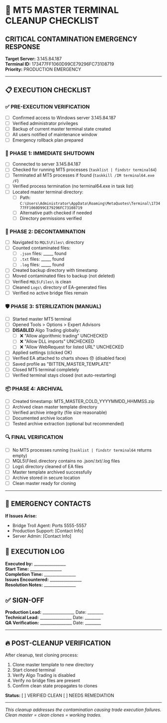 # 🚨 MT5 MASTER TERMINAL CLEANUP CHECKLIST

## CRITICAL CONTAMINATION EMERGENCY RESPONSE

**Target Server:** 3.145.84.187  
**Terminal ID:** 173477FF1060D99CE79296FC73108719  
**Priority:** PRODUCTION EMERGENCY  

---

## 📋 EXECUTION CHECKLIST

### ✅ PRE-EXECUTION VERIFICATION
- [ ] Confirmed access to Windows server 3.145.84.187
- [ ] Verified administrator privileges
- [ ] Backup of current master terminal state created
- [ ] All users notified of maintenance window
- [ ] Emergency rollback plan prepared

### 🚨 PHASE 1: IMMEDIATE SHUTDOWN
- [ ] Connected to server 3.145.84.187
- [ ] Checked for running MT5 processes (`tasklist | findstr terminal64`)
- [ ] Terminated all MT5 processes if found (`taskkill /IM terminal64.exe /F`)
- [ ] Verified process termination (no terminal64.exe in task list)
- [ ] Located master terminal directory:
  - [ ] Path: `C:\Users\Administrator\AppData\Roaming\MetaQuotes\Terminal\173477FF1060D99CE79296FC73108719`
  - [ ] Alternative path checked if needed
  - [ ] Directory permissions verified

### 🧹 PHASE 2: DECONTAMINATION
- [ ] Navigated to `MQL5\Files\` directory
- [ ] Counted contaminated files:
  - [ ] `.json` files: _____ found
  - [ ] `.txt` files: _____ found  
  - [ ] `.log` files: _____ found
- [ ] Created backup directory with timestamp
- [ ] Moved contaminated files to backup (not deleted)
- [ ] Verified `MQL5\Files\` is clean
- [ ] Cleaned `Logs\` directory of EA-generated files
- [ ] Verified no active bridge files remain

### 🛡️ PHASE 3: STERILIZATION (MANUAL)
- [ ] Started master MT5 terminal
- [ ] Opened Tools > Options > Expert Advisors
- [ ] **DISABLED** Algo Trading globally:
  - [ ] ❌ "Allow algorithmic trading" UNCHECKED
  - [ ] ❌ "Allow DLL imports" UNCHECKED  
  - [ ] ❌ "Allow WebRequest for listed URL" UNCHECKED
- [ ] Applied settings (clicked OK)
- [ ] Verified EA attached to charts shows 😞 (disabled face)
- [ ] Saved profile as "BITTEN_MASTER_TEMPLATE"
- [ ] Closed MT5 terminal completely
- [ ] Verified terminal stays closed (not auto-restarting)

### 📦 PHASE 4: ARCHIVAL
- [ ] Created timestamp: MT5_MASTER_COLD_YYYYMMDD_HHMMSS.zip
- [ ] Archived clean master template directory
- [ ] Verified archive integrity (file size reasonable)
- [ ] Documented archive location
- [ ] Tested archive extraction (optional but recommended)

### 🔍 FINAL VERIFICATION
- [ ] No MT5 processes running (`tasklist | findstr terminal64` returns empty)
- [ ] MQL5\Files\ directory contains no .json/.txt/.log files
- [ ] Logs\ directory cleaned of EA files
- [ ] Master template archived successfully
- [ ] Archive stored in secure location
- [ ] Clean master ready for cloning

---

## 🚨 EMERGENCY CONTACTS

**If Issues Arise:**
- Bridge Troll Agent: Ports 5555-5557
- Production Support: [Contact Info]
- Server Admin: [Contact Info]

## 📝 EXECUTION LOG

**Executed by:** ________________  
**Start Time:** ________________  
**Completion Time:** ________________  
**Issues Encountered:** ________________  
**Resolution Notes:** ________________  

## ✅ SIGN-OFF

**Production Lead:** ________________ Date: ________  
**Technical Lead:** ________________ Date: ________  
**QA Verification:** ________________ Date: ________  

---

## 🔥 POST-CLEANUP VERIFICATION

After cleanup, test cloning process:
1. Clone master template to new directory
2. Start cloned terminal
3. Verify Algo Trading is disabled
4. Verify no bridge files are present
5. Confirm clean state propagates to clones

**Status:** [ ] VERIFIED CLEAN [ ] NEEDS REMEDIATION

---

*This cleanup addresses the contamination causing trade execution failures. Clean master = clean clones = working trades.*
